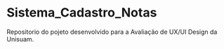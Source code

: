 # Sistema_Cadastro_Notas
Repositorio do pojeto desenvolvido para a Avaliação de UX/UI Design da Unisuam.
